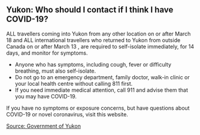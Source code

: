 ## Yukon: Who should I contact if I think I have COVID-19?

ALL travellers coming into Yukon from any other location on or after March 18 and ALL international travellers who returned to Yukon from outside Canada on or after March 13 , are required to self-isolate immediately, for 14 days, and monitor for symptoms.

- Anyone who has symptoms, including cough, fever or difficulty breathing, must also self-isolate.
- Do not go to an emergency department, family doctor, walk-in clinic or your local health centre without calling 811 first.
- If you need immediate medical attention, call 911 and advise them that you may have COVID-19.

If you have no symptoms or exposure concerns, but have questions about COVID-19 or novel coronavirus, visit this website. 

[Source: Government of Yukon](https://yukon.ca/covid-19)
